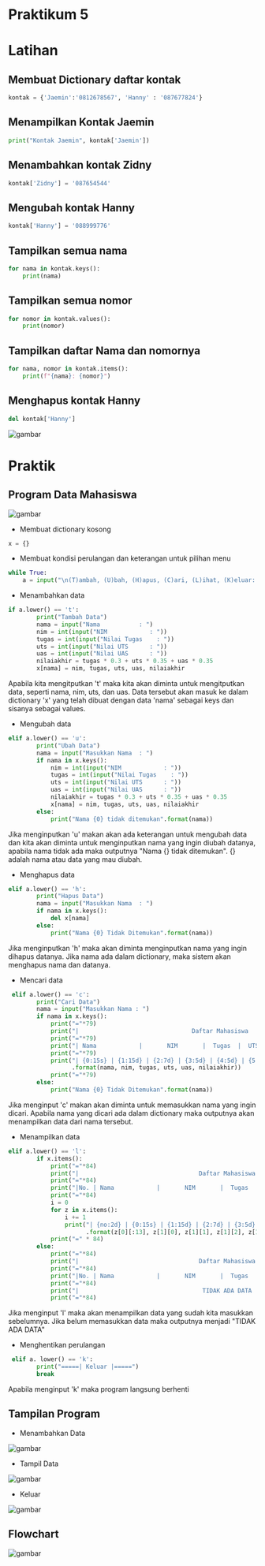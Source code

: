 # Praktikum 5
# Latihan
## Membuat Dictionary daftar kontak
```python
kontak = {'Jaemin':'0812678567', 'Hanny' : '087677824'}
```

## Menampilkan Kontak Jaemin
```python
print("Kontak Jaemin", kontak['Jaemin'])
```

## Menambahkan kontak Zidny
```python
kontak['Zidny'] = '087654544'
```

## Mengubah kontak Hanny
```python
kontak['Hanny'] = '088999776'
```

## Tampilkan semua nama
```python print("=====Menampilkan semua nama=====")
for nama in kontak.keys():
    print(nama)
```

## Tampilkan semua nomor
```python print("\n=====Menampilkan semua nomor=====")
for nomor in kontak.values():
    print(nomor)
```

## Tampilkan daftar Nama dan nomornya
```python print("\n=====Menampilkan nama dan nomor=====")
for nama, nomor in kontak.items():
    print(f"{nama}: {nomor}")
```

## Menghapus kontak Hanny
```python 
del kontak['Hanny']
```


![gambar](p2.png)

# Praktik
## Program Data Mahasiswa

![gambar](p1.png)

- Membuat dictionary kosong
```python
x = {}
```
- Membuat kondisi perulangan dan keterangan untuk pilihan menu
```python
while True:
    a = input("\n(T)ambah, (U)bah, (H)apus, (C)ari, (L)ihat, (K)eluar: ")
```
- Menambahkan data
```python
if a.lower() == 't':
        print("Tambah Data")
        nama = input("Nama           : ")
        nim = int(input("NIM            : "))
        tugas = int(input("Nilai Tugas    : "))
        uts = int(input("Nilai UTS      : ")) 
        uas = int(input("Nilai UAS      : "))
        nilaiakhir = tugas * 0.3 + uts * 0.35 + uas * 0.35
        x[nama] = nim, tugas, uts, uas, nilaiakhir
```
Apabila kita mengitputkan 't' maka kita akan diminta untuk mengitputkan data, seperti nama, nim, uts, dan uas. Data tersebut akan masuk ke dalam dictionary 'x' yang telah dibuat dengan data 'nama' sebagai keys dan sisanya sebagai values.

- Mengubah data
```python
elif a.lower() == 'u':
        print("Ubah Data")
        nama = input("Masukkan Nama  : ")
        if nama in x.keys():
            nim = int(input("NIM            : "))
            tugas = int(input("Nilai Tugas    : "))
            uts = int(input("Nilai UTS      : "))
            uas = int(input("Nilai UAS      : "))
            nilaiakhir = tugas * 0.3 + uts * 0.35 + uas * 0.35
            x[nama] = nim, tugas, uts, uas, nilaiakhir
        else:
            print("Nama {0} tidak ditemukan".format(nama))
```
Jika menginputkan 'u' makan akan ada keterangan untuk mengubah data dan kita akan diminta untuk menginputkan nama yang ingin diubah datanya, apabila nama tidak ada maka outputnya "Nama {} tidak ditemukan". {} adalah nama atau data yang mau diubah.

- Menghapus data
```python
elif a.lower() == 'h':
        print("Hapus Data")
        nama = input("Masukkan Nama  : ")
        if nama in x.keys():
            del x[nama]
        else:
            print("Nama {0} Tidak Ditemukan".format(nama))
```
Jika menginputkan 'h' maka akan diminta menginputkan nama yang ingin dihapus datanya. Jika nama ada dalam dictionary, maka sistem akan menghapus nama dan datanya.

- Mencari data
```python
 elif a.lower() == 'c':
        print("Cari Data")
        nama = input("Masukkan Nama : ")
        if nama in x.keys():
            print("="*79)
            print("|                                Daftar Mahasiswa                             |")
            print("="*79)
            print("| Nama            |       NIM       |  Tugas  |  UTS  |  UAS  |  Nilai Akhir  |")
            print("="*79)
            print("| {0:15s} | {1:15d} | {2:7d} | {3:5d} | {4:5d} | {5:9.2f}    |"
                  .format(nama, nim, tugas, uts, uas, nilaiakhir))
            print("="*79)
        else:
            print("Nama {0} Tidak Ditemukan".format(nama))
```
Jika menginput 'c' makan akan diminta untuk memasukkan nama yang ingin dicari. Apabila nama yang dicari ada dalam dictionary maka outputnya akan menampilkan data dari nama tersebut.

- Menampilkan data
```python
elif a.lower() == 'l':
        if x.items():
            print("="*84)
            print("|                                  Daftar Mahasiswa                                |")
            print("="*84)
            print("|No. | Nama            |       NIM       |  Tugas  |  UTS  |  UAS  |  Nilai Akhir  |")
            print("="*84)
            i = 0
            for z in x.items():
                i += 1
                print("| {no:2d} | {0:15s} | {1:15d} | {2:7d} | {3:5d} | {4:5d} | {5:9.2f}     |"
                      .format(z[0][:13], z[1][0], z[1][1], z[1][2], z[1][3], z[1][4], no=i))
            print("=" * 84)
        else:
            print("="*84)
            print("|                                  Daftar Mahasiswa                                |")
            print("="*84)
            print("|No. | Nama            |       NIM       |  Tugas  |  UTS  |  UAS  |  Nilai Akhir  |")
            print("="*84)
            print("|                                   TIDAK ADA DATA                                 |")
            print("="*84)
```
Jika menginput 'l' maka akan menampilkan data yang sudah kita masukkan sebelumnya. Jika belum memasukkan data maka outputnya menjadi "TIDAK ADA DATA"

- Menghentikan perulangan
```python
 elif a. lower() == 'k':
        print("=====| Keluar |=====")
        break
```
Apabila menginput 'k' maka program langsung berhenti

## Tampilan Program
- Menambahkan Data

![gambar](tambahdata.png)

- Tampil Data

![gambar](tampildata.png)

- Keluar

![gambar](keluar.png)

## Flowchart

![gambar](flowchart.prt5.png)
